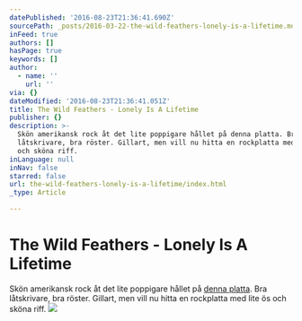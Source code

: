 ```yaml
---
datePublished: '2016-08-23T21:36:41.690Z'
sourcePath: _posts/2016-03-22-the-wild-feathers-lonely-is-a-lifetime.md
inFeed: true
authors: []
hasPage: true
keywords: []
author:
  - name: ''
    url: ''
via: {}
dateModified: '2016-08-23T21:36:41.051Z'
title: The Wild Feathers - Lonely Is A Lifetime
publisher: {}
description: >-
  Skön amerikansk rock åt det lite poppigare hållet på denna platta. Bra
  låtskrivare, bra röster. Gillart, men vill nu hitta en rockplatta med lite ös
  och sköna riff.
inLanguage: null
inNav: false
starred: false
url: the-wild-feathers-lonely-is-a-lifetime/index.html
_type: Article

---
```

# The Wild Feathers - Lonely Is A Lifetime

Skön amerikansk rock åt det lite poppigare hållet på [denna platta][0]. Bra låtskrivare, bra röster. Gillart, men vill nu hitta en rockplatta med lite ös och sköna riff.
![](https://the-grid-user-content.s3-us-west-2.amazonaws.com/04aec007-be3a-4474-b9bf-7d2533d8691a.jpg)

[0]: https://open.spotify.com/album/2b9pzFCI2Cf2oRZdhk0EUl